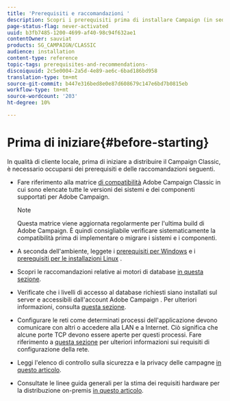 ```yaml
---
title: 'Prerequisiti e raccomandazioni '
description: Scopri i prerequisiti prima di installare Campaign (in sede)
page-status-flag: never-activated
uuid: b3fb7485-1200-4699-af40-98c94f632ae1
contentOwner: sauviat
products: SG_CAMPAIGN/CLASSIC
audience: installation
content-type: reference
topic-tags: prerequisites-and-recommendations-
discoiquuid: 2c5e0004-2a5d-4e89-ae6c-6bad186bd958
translation-type: tm+mt
source-git-commit: b447e316bed8e0e87d608679c147e6bd7b0815eb
workflow-type: tm+mt
source-wordcount: '203'
ht-degree: 10%

---
```



# Prima di iniziare{#before-starting}

In qualità di cliente locale, prima di iniziare a distribuire il Campaign Classic, è necessario occuparsi dei prerequisiti e delle raccomandazioni seguenti.

* Fare riferimento alla matrice [di compatibilità](../../rn/using/compatibility-matrix.md) Adobe Campaign Classic in cui sono elencate tutte le versioni dei sistemi e dei componenti supportati per  Adobe Campaign.

   >[!NOTE]
   >
   >Questa matrice viene aggiornata regolarmente per l&#39;ultima build di  Adobe Campaign. È quindi consigliabile verificare sistematicamente la compatibilità prima di implementare o migrare i sistemi e i componenti.

* A seconda dell&#39;ambiente, leggete i [prerequisiti per Windows](../../installation/using/prerequisites-of-campaign-installation-in-windows.md) e i [prerequisiti per le installazioni Linux](../../installation/using/prerequisites-of-campaign-installation-in-linux.md) .
* Scopri le raccomandazioni relative ai motori di database [in questa sezione](../../installation/using/database.md).
* Verificate che i livelli di accesso al database richiesti siano installati sul server e accessibili dall&#39;account Adobe Campaign . Per ulteriori informazioni, consulta [questa sezione](../../installation/using/application-server.md).
* Configurare le reti come determinati processi dell&#39;applicazione devono comunicare con altri o accedere alla LAN e a Internet. Ciò significa che alcune porte TCP devono essere aperte per questi processi. Fare riferimento a [questa sezione](../../installation/using/network-configuration.md) per ulteriori informazioni sui requisiti di configurazione della rete.
* Leggi l&#39;elenco di controllo sulla sicurezza e la privacy delle campagne [in questo articolo](https://helpx.adobe.com/it/campaign/kb/acc-security.html).
* Consultate le linee guida generali per la stima dei requisiti hardware per la distribuzione on-premis [in questo articolo](https://helpx.adobe.com/it/campaign/kb/hardware-sizing-guide.html).
